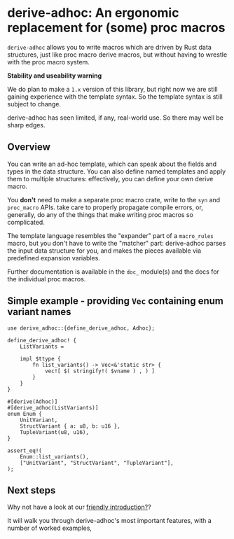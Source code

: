 # derive-adhoc: An ergonomic replacement for (some) proc macros

`derive-adhoc` allows you to write macros which are driven
by Rust data structures, just like proc macro derive macros,
but without having to wrestle with the proc macro system.

**Stability and useability warning**

We do plan to make a `1.x` version of this library,
but right now we are still gaining experience with the template syntax.
So the template syntax is still subject to change.

derive-adhoc has seen limited, if any, real-world use.
So there may well be sharp edges.

## Overview

You can write an ad-hoc template,
which can speak about the fields and types in the data structure.
You can also define named templates and apply them to multiple structures:
effectively, you can define your own derive macro.

You **don't** need to make a separate proc macro crate,
write to the `syn` and `proc_macro` APIs.
take care to properly propagate compile errors,
or, generally, do any of the things that
make writing proc macros so complicated.

The template language resembles the "expander" part
of a `macro_rules` macro,
but you don't have to write the "matcher" part:
derive-adhoc parses the input data structure for you,
and makes the pieces available via predefined expansion variables.

Further documentation is available in the `doc_` module(s)
and the docs for the individual proc macros.

## Simple example - providing `Vec` containing enum variant names

```
use derive_adhoc::{define_derive_adhoc, Adhoc};

define_derive_adhoc! {
    ListVariants =

    impl $ttype {
        fn list_variants() -> Vec<&'static str> {
            vec![ $( stringify!( $vname ) , ) ]
        }
    }
}

#[derive(Adhoc)]
#[derive_adhoc(ListVariants)]
enum Enum {
    UnitVariant,
    StructVariant { a: u8, b: u16 },
    TupleVariant(u8, u16),
}

assert_eq!(
    Enum::list_variants(),
    ["UnitVariant", "StructVariant", "TupleVariant"],
);
```

## Next steps

Why not have a look at our [friendly introduction?](doc_introduction)?

It will walk you through derive-adhoc's most important features,
with a number of worked examples,
